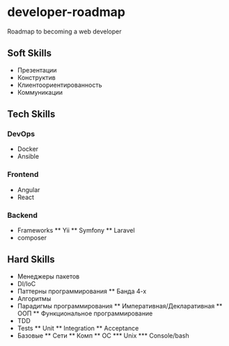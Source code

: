 # developer-roadmap
Roadmap to becoming a web developer

## Soft Skills

* Презентации
* Конструктив
* Клиентоориентированность
* Коммуникации

## Tech Skills
### DevOps
* Docker
* Ansible

### Frontend
* Angular
* React

### Backend
* Frameworks
** Yii
** Symfony
** Laravel
* composer

## Hard Skills
* Менеджеры пакетов
* DI/IoC
* Паттерны программирования
** Банда 4-х
* Алгоритмы
* Парадигмы программирования
** Императивная/Декларативная
** ООП
** Функциональное программирование
* TDD
* Tests
** Unit
** Integration
** Acceptance
* Базовые
** Сети
** Комп
** ОС
*** Unix
*** Console/bash

